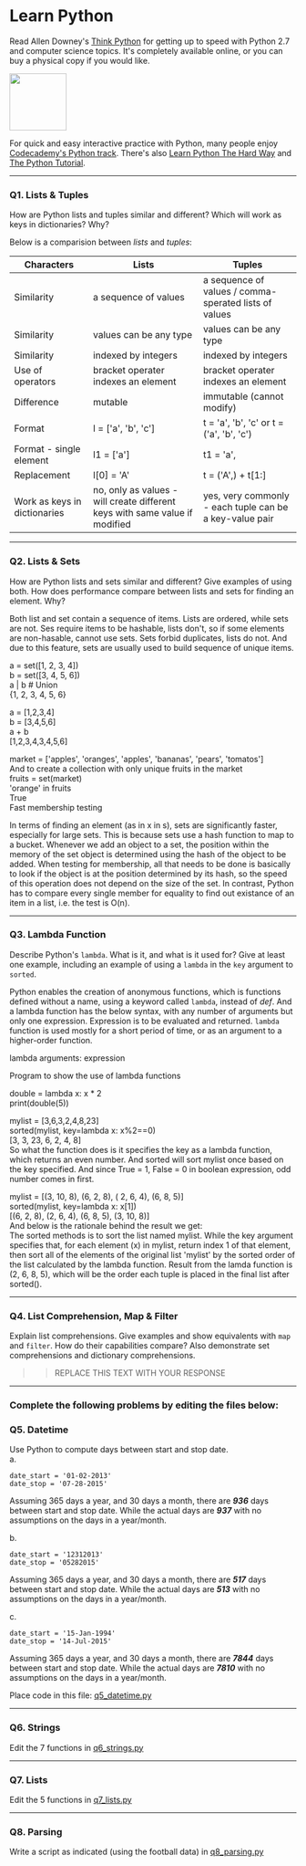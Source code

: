# Learn Python

Read Allen Downey's [Think Python](http://www.greenteapress.com/thinkpython/) for getting up to speed with Python 2.7 and computer science topics. It's completely available online, or you can buy a physical copy if you would like.

<a href="http://www.greenteapress.com/thinkpython/"><img src="img/think_python.png" style="width: 100px;" target="_blank"></a>

For quick and easy interactive practice with Python, many people enjoy [Codecademy's Python track](http://www.codecademy.com/en/tracks/python). There's also [Learn Python The Hard Way](http://learnpythonthehardway.org/book/) and [The Python Tutorial](https://docs.python.org/2/tutorial/).

---

### Q1. Lists &amp; Tuples

How are Python lists and tuples similar and different? Which will work as keys in dictionaries? Why?

Below is a comparision between *lists* and *tuples*:   

Characters | Lists | Tuples 
---------- | ----- | ------ 
Similarity | a sequence of values | a sequence of values / comma-sperated lists of values 
Similarity | values can be any type | values can be any type 
Similarity | indexed by integers | indexed by integers 
Use of operators | bracket operater indexes an element | bracket operater indexes an element 
Difference | mutable | immutable (cannot modify)
Format | l = ['a', 'b', 'c'] | t = 'a', 'b', 'c' or t = ('a', 'b', 'c')
Format - single element | l1 = ['a'] | t1 = 'a', 
Replacement | l[0] = 'A' | t = ('A',) + t[1:] 
Work as keys in dictionaries | no, only as values - will create different keys with same value if modified | yes, very commonly - each tuple can be a key-value pair 

---

### Q2. Lists &amp; Sets

How are Python lists and sets similar and different? Give examples of using both. How does performance compare between lists and sets for finding an element. Why?

Both list and set contain a sequence of items. Lists are ordered, while sets are not. Ses require items to be hashable, lists don't, so if some elements are non-hasable, cannot use sets. Sets forbid duplicates, lists do not. And due to this feature, sets are usually used to build sequence of unique items.   

a = set([1, 2, 3, 4])  
b = set([3, 4, 5, 6])  
a | b # Union  
{1, 2, 3, 4, 5, 6}  

a = [1,2,3,4]  
b = [3,4,5,6]  
a + b  
[1,2,3,4,3,4,5,6]   

market = ['apples', 'oranges', 'apples', 'bananas', 'pears', 'tomatos']  
And to create a collection with only unique fruits in the market   
fruits = set(market)  
'orange' in fruits    
True   
Fast membership testing   

In terms of finding an element (as in x in s), sets are significantly faster, especially for large sets. This is because sets use a hash function to map to a bucket. Whenever we add an object to a set, the position within the memory of the set object is determined using the hash of the object to be added. When testing for membership, all that needs to be done is basically to look if the object is at the position determined by its hash, so the speed of this operation does not depend on the size of the set. In contrast, Python has to compare every single member for equality to find out existance of an item in a list, i.e. the test is O(n).

---

### Q3. Lambda Function

Describe Python's `lambda`. What is it, and what is it used for? Give at least one example, including an example of using a `lambda` in the `key` argument to `sorted`.

Python enables the creation of anonymous functions, which is functions defined without a name, using a keyword called `lambda`, instead of _def_. And a lambda function has the below syntax, with any number of arguments but only one expression. Expression is to be evaluated and returned. `lambda` function is used mostly for a short period of time, or as an argument to a higher-order function. 

lambda arguments: expression

Program to show the use of lambda functions

double = lambda x: x * 2  
print(double(5))  

mylist = [3,6,3,2,4,8,23]  
sorted(mylist, key=lambda x: x%2==0)  
[3, 3, 23, 6, 2, 4, 8]  
So what the function does is it specifies the key as a lambda function, which returns an even number. And sorted will sort mylist once based on the key specified. And since True = 1, False = 0 in boolean expression, odd number comes in first. 

mylist = [(3, 10, 8), (6, 2, 8), ( 2, 6, 4), (6, 8, 5)]  
sorted(mylist, key=lambda x: x[1])  
[(6, 2, 8), (2, 6, 4), (6, 8, 5), (3, 10, 8)]  
And below is the rationale behind the result we get:   
The sorted methods is to sort the list named mylist. While the key argument specifies that, for each element (x) in mylist, return index 1 of that element, then sort all of the elements of the original list 'mylist' by the sorted order of the list calculated by the lambda function. Result from the lamda function is (2, 6, 8, 5), which will be the order each tuple is placed in the final list after sorted(). 

---

### Q4. List Comprehension, Map &amp; Filter

Explain list comprehensions. Give examples and show equivalents with `map` and `filter`. How do their capabilities compare? Also demonstrate set comprehensions and dictionary comprehensions.

>> REPLACE THIS TEXT WITH YOUR RESPONSE

---

### Complete the following problems by editing the files below:

### Q5. Datetime
Use Python to compute days between start and stop date.   
a.  

```
date_start = '01-02-2013'    
date_stop = '07-28-2015'
```

Assuming 365 days a year, and 30 days a month, there are **_936_** days between start and stop date. While the actual days are **_937_** with no assumptions on the days in a year/month. 

b.  
```
date_start = '12312013'  
date_stop = '05282015'  
```

Assuming 365 days a year, and 30 days a month, there are **_517_** days between start and stop date. While the actual days are **_513_** with no assumptions on the days in a year/month. 


c.  
```
date_start = '15-Jan-1994'      
date_stop = '14-Jul-2015'  
```

Assuming 365 days a year, and 30 days a month, there are **_7844_** days between start and stop date. While the actual days are **_7810_** with no assumptions on the days in a year/month. 

Place code in this file: [q5_datetime.py](python/q5_datetime.py)

---

### Q6. Strings
Edit the 7 functions in [q6_strings.py](python/q6_strings.py)

---

### Q7. Lists
Edit the 5 functions in [q7_lists.py](python/q7_lists.py)

---

### Q8. Parsing
Write a script as indicated (using the football data) in [q8_parsing.py](python/q8_parsing.py)





